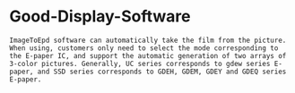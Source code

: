 # Good-Display-Software

    ImageToEpd software can automatically take the film from the picture. When using, customers only need to select the mode corresponding to the E-paper IC, and support the automatic generation of two arrays of 3-color pictures. Generally, UC series corresponds to gdew series E-paper, and SSD series corresponds to GDEH, GDEM, GDEY and GDEQ series E-paper.
